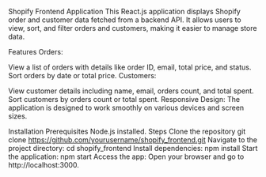 Shopify Frontend Application
This React.js application displays Shopify order and customer data fetched from a backend API. It allows users to view, sort, and filter orders and customers, making it easier to manage store data.

Features
Orders:

View a list of orders with details like order ID, email, total price, and status.
Sort orders by date or total price.
Customers:

View customer details including name, email, orders count, and total spent.
Sort customers by orders count or total spent.
Responsive Design:
The application is designed to work smoothly on various devices and screen sizes.

Installation
Prerequisites
Node.js installed.
Steps
Clone the repository
git clone https://github.com/yourusername/shopify_frontend.git
Navigate to the project directory:
cd shopify_frontend
Install dependencies:
npm install
Start the application:
npm start
Access the app:
Open your browser and go to http://localhost:3000.
